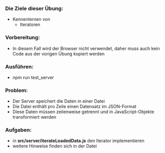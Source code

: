 ### Die Ziele dieser Übung:
* Kennenlernen von
  * Iteratoren

### Vorbereitung:
* In diesem Fall wird der Browser nicht verwendet, daher muss auch kein Code aus der vorigen Übung kopiert werden

### Ausführen:
* npm run test_server

### Problem:
* Der Server speichert die Daten in einer Datei
* Die Datei enthält pro Zeile einen Datensatz im JSON-Format
* Diese Daten müssen zeilenweise getrennt und in JavaScript-Objekte transformiert werden

### Aufgaben:
* in __src/server/iterateLoadedData.js__ den Iterator implementieren
* weitere Hinweise finden sich in der Datei
